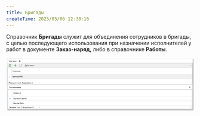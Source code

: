 ```yaml
---
title: Бригады
createTime: 2025/05/06 12:38:16
---
```

Справочник **Бригады** служит для объединения сотрудников в бригады, с целью последующего использования при назначении исполнителей у работ в документе **Заказ-наряд,** либо в справочнике **Работы**.

![](../../../assets/specification/image054.png)




